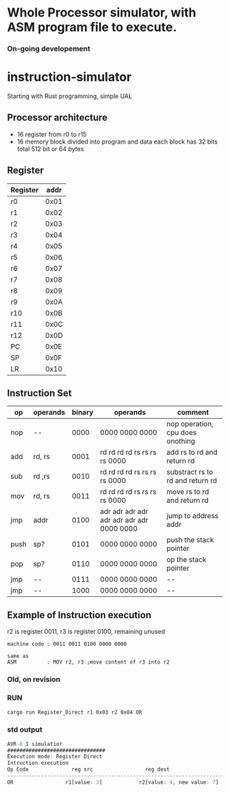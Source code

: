 # Whole Processor simulator, with ASM program file to execute.
### On-going developement

# instruction-simulator
Starting with Rust programming, simple UAL

## Processor architecture
- 16 register from r0 to r15
- 16 memory block divided into program and data each block has 32 bits total 512 bit or 64 bytes

## Register
| Register | addr |
| ------ | ------ |
| r0 | 0x01 |
| r1 | 0x02 |
| r2 | 0x03 |
| r3 | 0x04 |
| r4 | 0x05 |
| r5 | 0x06 |
| r6 | 0x07 |
| r7 | 0x08 |
| r8 | 0x09 |
| r9 | 0x0A |
| r10 | 0x0B |
| r11 | 0x0C |
| r12 | 0x0D |
| PC | 0x0E |
| SP | 0x0F |
| LR | 0x10 |


## Instruction Set
| op | operands | binary | operands | comment |
| ------ | ------ | ------ | ------ | ------ |
| nop | -- | 0000 | 0000 0000 0000 | nop operation, cpu does onothing |
| add | rd, rs | 0001 | rd rd rd rd   rs rs rs rs 0000 | add rs to rd and return rd |
| sub | rd ,rs | 0010 | rd rd rd rd   rs rs rs rs 0000 | substract rs to rd and return rd |
| mov | rd, rs | 0011 | rd rd rd rd   rs rs rs rs 0000 | move rs to rd and return rd |
| jmp | addr | 0100 | adr adr adr adr adr adr adr adr 0000 0000| jump to address addr |
| push | sp? | 0101 | 0000 0000 0000 | push the stack pointer |
| pop | sp? | 0110 | 0000 0000 0000 | op the stack pointer |
| jmp | -- | 0111 | 0000 0000 0000 | -- |
| jmp | -- | 1000 | 0000 0000 0000 | -- |

## Example of Instruction execution
r2 is register 0011, r3 is register 0100, remaining unused
```
machine code : 0011 0011 0100 0000 0000

same as 
ASM          : MOV r2, r3 ;move content of r3 into r2
```





























### Old, on revision

### RUN
```bash
cargo run Register_Direct r1 0x03 r2 0x04 OR
```
### std output
```Rust
AVR-8 I simulatior  
################################  
Execution mode: Register Direct  
Intruction execution  
Op Code 		     reg src		         reg dest  
--------------------------------------------------------------------------------------
OR 		           r1[value: 3] 		   r2[value: 4, new value: 7] 	  	
```
